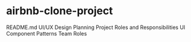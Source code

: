 # airbnb-clone-project
README.md
UI/UX Design Planning
Project Roles and Responsibilities
UI Component Patterns
Team Roles
